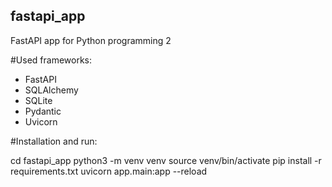## fastapi_app
FastAPI app for  Python programming 2

#Used frameworks:

- FastAPI
- SQLAlchemy
- SQLite
- Pydantic
- Uvicorn

#Installation and run:

cd fastapi_app
python3 -m venv venv
source venv/bin/activate
pip install -r requirements.txt
uvicorn app.main:app --reload
